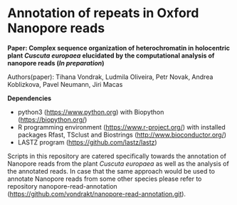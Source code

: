 # Annotation of repeats in Oxford Nanopore reads

**Paper: Complex sequence organization of heterochromatin in holocentric plant <em>Cuscuta europaea</em> elucidated by the computational analysis of nanopore reads (*In preparation*)**

Authors(paper): Tihana Vondrak, Ludmila Oliveira, Petr Novak, Andrea Koblizkova, Pavel Neumann, Jiri Macas

**Dependencies**
- python3 (https://www.python.org) with Biopython (https://biopython.org/)
- R programming environment (https://www.r-project.org/) with installed packages
  Rfast, TSclust and  Biostrings (http://www.bioconductor.org/)
- LASTZ program (https://github.com/lastz/lastz)

Scripts in this repository are catered specifically towards the annotation of Nanopore reads from the plant <em>Cuscuta europaea</em> as well as the analysis of the annotated reads.
In case that the same approach would be used to annotate Nanopore reads from some other species please refer to repository nanopore-read-annotation (https://github.com/vondrakt/nanopore-read-annotation.git).
